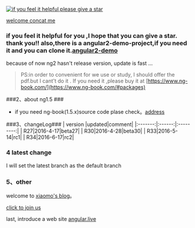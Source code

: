 [![if you feel it helpful,please give a star](http://static.xiaomo.info/images/star.jpg)](https://github.com/qq83387856/angular2) 
  
[welcome concat me](http://blog.xiaomo.info/about) 

### if you feel it helpful for you ,I hope that you can give a star. thank you!! also,there is a angular2-demo-project,if you need it and you can clone it.[angular2-demo](https://github.com/qq83387856/angular2-demo)  
      
because of now ng2 hasn't release version, update is fast ...    
   
>PS:in order to convenient for we use or study, I should offer the pdf.but I cant't do it . If you need it ,please buy it at [https://www.ng-book.com/](https://www.ng-book.com/#packages)    

###2、about ng1.5 ###
* if you need ng-book(1.5.x)source code plase check。[address](https://github.com/qq83387856/ng-book-code/tree/master)

###3、changeLog###
| version |updated|comment|
|:-------:|:------:|:---------:|
| R27|2016-4-17|beta27|
| R30|2016-4-28|beta30|
| R33|2016-5-14|rc1|
| R34|2016-6-17|rc2|

### 4 latest change
I will set the latest branch as the default branch

### 5、other
welcome to [xiaomo's blog](http://blog.xiaomo.info)。

[click to join us](http://jq.qq.com/?_wv=1027&k=29LUKS8)  

last, introduce a web site [angular.live](http://angular.live/translate/cn/about.html)

